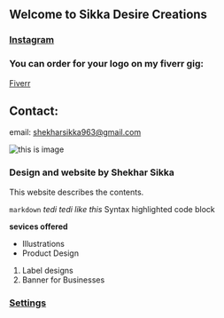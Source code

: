 ## Welcome to Sikka Desire Creations


### [Instagram](https://www.instagram.com/sikkadesire/?hl=en)

### You can order for your logo on my fiverr gig:
[Fiverr](http://www.fiverr.com/s2/639c605373)

## Contact:
email: shekharsikka963@gmail.com




![this is image](https://scontent-bom1-1.cdninstagram.com/vp/1eb15dd46f203aaeda2484932a8a9b4b/5B4E8F55/t51.2885-15/e35/29094091_586944575006453_3056645043931578368_n.jpg)


### Design and website by Shekhar Sikka

This website describes the contents.

```markdown```
_tedi tedi like this_
Syntax highlighted code block

**sevices offered**

- Illustrations
- Product Design

1. Label designs
2. Banner for Businesses


### [Settings](https://github.com/sikkadesire/sikkadesire.github.io/settings)
